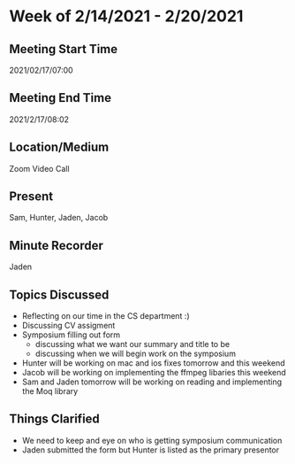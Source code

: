 # Week of 2/14/2021 - 2/20/2021

## Meeting Start Time
2021/02/17/07:00

## Meeting End Time
2021/2/17/08:02

## Location/Medium
Zoom Video Call

## Present
Sam, Hunter, Jaden, Jacob

## Minute Recorder
Jaden


## Topics Discussed
- Reflecting on our time in the CS department :)
- Discussing CV assigment
- Symposium filling out form
  - discussing what we want our summary and title to be
  - discussing when we will begin work on the symposium
- Hunter will be working on mac and ios fixes tomorrow and this weekend
- Jacob will be working on implementing the ffmpeg libaries this weekend
- Sam and Jaden tomorrow will be working on reading and implementing the Moq library



## Things Clarified
- We need to keep and eye on who is getting symposium communication
- Jaden submitted the form but Hunter is listed as the primary presentor

